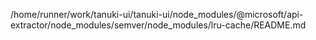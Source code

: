/home/runner/work/tanuki-ui/tanuki-ui/node_modules/@microsoft/api-extractor/node_modules/semver/node_modules/lru-cache/README.md